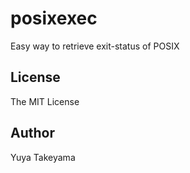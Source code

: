 # posixexec

Easy way to retrieve exit-status of POSIX

## License

The MIT License

## Author

Yuya Takeyama
